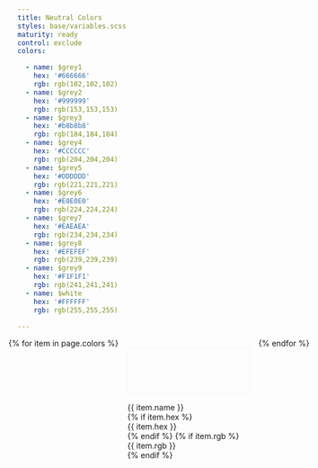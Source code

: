 ```yaml
---
title: Neutral Colors
styles: base/variables.scss
maturity: ready
control: exclude
colors:

  - name: $grey1
    hex: '#666666'
    rgb: rgb(102,102,102)
  - name: $grey2
    hex: '#999999'
    rgb: rgb(153,153,153)
  - name: $grey3
    hex: '#b8b8b8'
    rgb: rgb(184,184,184)
  - name: $grey4
    hex: '#CCCCCC'
    rgb: rgb(204,204,204)
  - name: $grey5
    hex: '#DDDDDD'
    rgb: rgb(221,221,221)
  - name: $grey6
    hex: '#E0E0E0'
    rgb: rgb(224,224,224)
  - name: $grey7
    hex: '#EAEAEA'
    rgb: rgb(234,234,234)
  - name: $grey8
    hex: '#EFEFEF'
    rgb: rgb(239,239,239)
  - name: $grey9
    hex: '#F1F1F1'
    rgb: rgb(241,241,241)
  - name: $white
    hex: '#FFFFFF'
    rgb: rgb(255,255,255)

---
```

<style>
.set {
  display: flex;
  flex-wrap: wrap;
  margin: 0 -1rem;
  margin-top: 0;
  padding: 0;
  list-style: none;
}
li {
  flex: 1 0 20%;
  margin: 1rem;
}
.color {
  width: 100%;
  min-width: 160px;
  height: 80px;
  color: white;
  border: 1px solid whitesmoke;
  margin-bottom: 1rem;
}
p {
  margin: 0;
}
</style>
<ul class="set">
{% for item in page.colors %}
  <li>
    <div class="color" style="background:{{ item.hex }}"></div>
    <p>{{ item.name }}</p>
    {% if item.hex %}<p>{{ item.hex }}</p>{% endif %}
    {% if item.rgb %}<p>{{ item.rgb }}</p>{% endif %}
  </li>
{% endfor %}
</ul>
